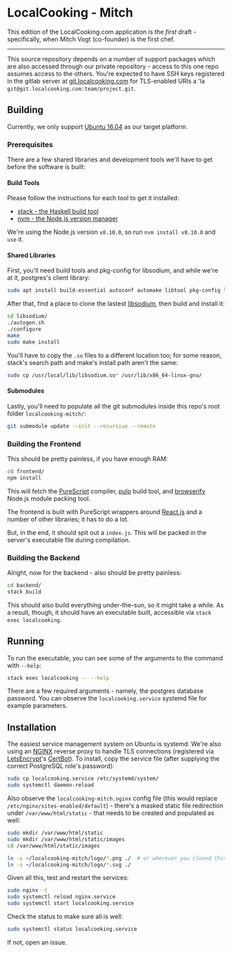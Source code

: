 # LocalCooking - Mitch

This edition of the LocalCooking.com application is the _first_ draft -
specifically, when Mitch Vogt (co-founder) is the first chef.

---------------


This source repository depends on a number of support packages which are
also accessed through our private repository - access to this one repo assumes
access to the others. You're expected to have SSH keys registered in the gitlab server
at [git.localcooking.com](https://git.localcooking.com) for TLS-enabled URIs a 'la
`git@git.localcooking.com:team/project.git`.


## Building

Currently, we only support [Ubuntu 16.04](https://ubuntu.org) as our target platform.

### Prerequisites

There are a few shared libraries and development tools we'll have to get before the
software is built:

#### Build Tools

Please follow the instructions for each tool to get it installed:

- [stack - the Haskell build tool](https://haskellstack.org)
- [nvm - the Node.js version manager](https://github.com/creationix/nvm)

We're using the Node.js version `v8.10.0`, so run `nvm install v8.10.0` and `use` it.

#### Shared Libraries

First, you'll need build tools and pkg-config for libsodium, and while we're at it, postgres's
client library:

```bash
sudo apt install build-essential autoconf automake libtool pkg-config libpq-dev
```

After that, find a place to clone the lastest [libsodium](https://github.com/jedisct1/libsodium),
then build and install it:

```bash
cd libsodium/
./autogen.sh
./configure
make
sudo make install
```

You'll have to copy the `.so` files to a different location too; for some reason, stack's search
path and make's install path aren't the same:

```bash
sudo cp /usr/local/lib/libsodium.so* /usr/lib/x86_64-linux-gnu/
```

#### Submodules

Lastly, you'll need to populate all the git submodules inside this repo's root folder `localcooking-mitch/`:

```bash
git submodule update --init --recursive --remote
```

### Building the Frontend

This should be pretty painless, if you have enough RAM:

```bash
cd frontend/
npm install
```

This will fetch the [PureScript](https://purescript.org) compiler,
[pulp](https://github.com/purescript-contrib/pulp) build tool, and
[browserify](https://browserify.org) Node.js module packing tool.

The frontend is built with PureScript wrappers around [React.js](https://reactjs.org)
and a number of other libraries; it has to do a lot.

But, in the end, it should spit out a `index.js`. This will be
packed in the server's executable file during compilation.

### Building the Backend

Alright, now for the backend - also should be pretty painless:

```bash
cd backend/
stack build
```

This should also build everything under-the-sun, so it might take a while.
As a result, though, it should have an executable built, accessible via `stack exec localcooking`.


## Running

To run the executable, you can see some of the arguments to the command with `--help`:

```bash
stack exec localcooking -- --help
```

There are a few required arguments - namely, the postgres database password. You can observe
the `localcooking.service` systemd file for example parameters.


## Installation

The easiest service management system on Ubuntu is systemd. We're also using an [NGINX](https://nginx.com)
reverse proxy to handle TLS connections (registered via [LetsEncrypt](https://letsencrypt.org)'s [CertBot](https://certbot.eff.org)). To install, copy the service file (after supplying the correct PostgreSQL role's password):


```bash
sudo cp localcooking.service /etc/systemd/system/
sudo systemctl daemon-reload
```

Also observe the `localcooking-mitch.nginx` config file (this would replace `/etc/nginx/sites-enabled/default`) - there's a masked static file redirection under `/var/www/html/static` - that needs to be created and populated as well:

```bash
sudo mkdir /var/www/html/static
sudo mkdir /var/www/html/static/images
cd /var/www/html/static/images

ln -s ~/localcooking-mitch/logo/*.png ./  # or wherever you cloned this repo to
ln -s ~/localcooking-mitch/logo/*.svg ./
```

Given all this, test and restart the services:

```bash
sudo nginx -t
sudo systemctl reload nginx.service
sudo systemctl start localcooking.service
```

Check the status to make sure all is well:

```bash
sudo systemctl status localcooking.service
```

If not, open an issue.
